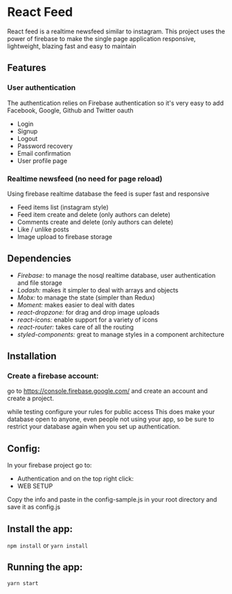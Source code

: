 # React Feed
React feed is a realtime newsfeed similar to instagram. This project uses the power of firebase to make the single page application responsive, lightweight, blazing fast and easy to maintain

## Features
### User authentication
The authentication relies on Firebase authentication so it's very easy to add Facebook, Google, Github and Twitter oauth
- Login
- Signup
- Logout
- Password recovery
- Email confirmation
- User profile page

### Realtime newsfeed (no need for page reload)
Using firebase realtime database the feed is super fast and responsive
- Feed items list (instagram style)
- Feed item create and delete (only authors can delete)
- Comments create and delete (only authors can delete)
- Like / unlike posts
- Image upload to firebase storage

## Dependencies
- *Firebase:* to manage the nosql realtime database, user authentication and file storage
- *Lodash:* makes it simpler to deal with arrays and objects
- *Mobx:* to manage the state (simpler than Redux)
- *Moment:* makes easier to deal with dates
- *react-dropzone:* for drag and drop image uploads
- *react-icons:* enable support for a variety of icons
- *react-router:* takes care of all the routing
- *styled-components:* great to manage styles in a component architecture



## Installation
### Create a firebase account:
go to https://console.firebase.google.com/ and create an account and create a project.

while testing configure your rules for public access
This does make your database open to anyone, even people not using your app, so be sure to restrict your database again when you set up authentication.

## Config:
In your firebase project go to:
- Authentication
and on the top right click:
- WEB SETUP

Copy the info and paste in the config-sample.js in your root directory and save it as config.js

## Install the app:
`npm install` or `yarn install`

## Running the app:
`yarn start`
